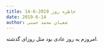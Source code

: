 ```yaml
---
title: خاطره روز 2019-6-14
date: 2019-6-14
author: شعبان محمد حسنی
---
```


امروزم یه روز عادی بود مثل روزای گذشته.